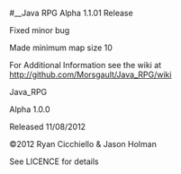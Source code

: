 #__Java RPG Alpha 1.1.01 Release

Fixed minor bug

Made minimum map size 10

For Additional Information see the wiki at http://github.com/Morsgault/Java_RPG/wiki

Java_RPG

Alpha 1.0.0

Released 11/08/2012

©2012 Ryan Cicchiello & Jason Holman

See LICENCE for details
